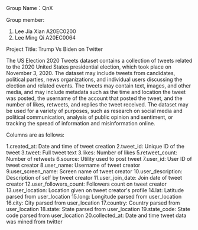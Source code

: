 Group Name：QnX

Group member:
1. Lee Jia Xian A20EC0200
2. Lee Ming Qi A20EC0064

Project Title: Trump Vs Biden on Twitter

The US Election 2020 Tweets dataset contains a collection of tweets related to the 2020 United States presidential election, which took place on November 3, 2020. The dataset may include tweets from candidates, political parties, news organizations, and individual users discussing the election and related events. The tweets may contain text, images, and other media, and may include metadata such as the time and location the tweet was posted, the username of the account that posted the tweet, and the number of likes, retweets, and replies the tweet received. The dataset may be used for a variety of purposes, such as research on social media and political communication, analysis of public opinion and sentiment, or tracking the spread of information and misinformation online.

Columns are as follows:

1.created_at: Date and time of tweet creation
2.tweet_id: Unique ID of the tweet
3.tweet: Full tweet text
3.likes: Number of likes
5.retweet_count: Number of retweets
6.source: Utility used to post tweet
7.user_id: User ID of tweet creator
8.user_name: Username of tweet creator
9.user_screen_name: Screen name of tweet creator
10.user_description: Description of self by tweet creator
11.user_join_date: Join date of tweet creator
12.user_followers_count: Followers count on tweet creator
13.user_location: Location given on tweet creator's profile
14.lat: Latitude parsed from user_location
15.long: Longitude parsed from user_location
16.city: City parsed from user_location
17.country: Country parsed from user_location
18.state: State parsed from user_location
19.state_code: State code parsed from user_location
20.collected_at: Date and time tweet data was mined from twitter
